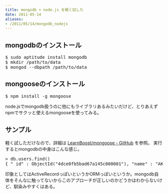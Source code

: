 ```yaml
---
title: mongodb + node.js を軽く試した
date: 2011-05-14
aliases:
- /2011/05/14/mongodb_nodejs
---
```

<h2>mongodbのインストール</h2>
<pre class='sunlight-hilight-bash'>$ sudo aptitude install mongodb
$ mkdir /path/to/data
$ mongod --dbpath /path/to/data</pre>

<h2>mongooseのインストール</h2>
<pre>$ npm install -g mongoose</pre>
node.jsでmongodb扱うのに他にもライブラリあるみたいだけど、とりあえずnpmでサクッと使えるmongooseを使ってみる。
<h2>サンプル</h2>
軽く試しただけなので、詳細は <a href="https://github.com/LearnBoost/mongoose">LearnBoost/mongoose - GitHub</a> を参照。
<script src="https://gist.github.com/971943.js"> </script>
実行するとmongodbの中身はこんな感じ。

<pre>> db.users.find()
{ "_id" : ObjectId("4dce0fb5bad67a145c000001"), "name" : "AKAMATSU Yuki", "age" : 24 }</pre>

印象としてはActiveRecordっぽいというかORMっぽいというか。mongodb自体をそんなに触ってないからこのアプローチが正しいのかどうかはわからないけど、馴染みやすくはある。